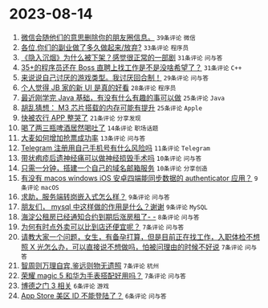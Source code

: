 # 2023-08-14

1. [微信会随他们的意思删除你的朋友圈信息。](https://www.v2ex.com/t/965007) `39条评论` `微信`
1. [各位,你们的副业做了多久做起来/放弃?](https://www.v2ex.com/t/965016) `33条评论` `程序员`
1. [《隐入沉烟》为什么被下架？感觉很正常的一部剧](https://www.v2ex.com/t/965024) `31条评论` `问与答`
1. [35+的程序员还在 Boss 直聘上找工作是不是没啥希望了？](https://www.v2ex.com/t/965015) `31条评论` `C++`
1. [来说说自己讨厌的游戏类型。我讨厌回合制！](https://www.v2ex.com/t/965044) `29条评论` `问与答`
1. [个人觉得 JB 家的新 UI 是真的好看](https://www.v2ex.com/t/965026) `28条评论` `程序员`
1. [最近刚学完 Java 基础，有没有什么有趣的事可以做](https://www.v2ex.com/t/965013) `25条评论` `Java`
1. [胡乱猜想： M3 芯片搭载的内存可能有提升](https://www.v2ex.com/t/964999) `25条评论` `Apple`
1. [快被农行 APP 整哭了](https://www.v2ex.com/t/965008) `21条评论` `分享发现`
1. [喝了两三瓶啤酒居然喝吐了](https://www.v2ex.com/t/965036) `14条评论` `职场话题`
1. [大麦如何增加抢票成功率](https://www.v2ex.com/t/965012) `13条评论` `问与答`
1. [Telegram 注册用自己手机号有什么风险吗](https://www.v2ex.com/t/965027) `11条评论` `Telegram`
1. [带状疱疹后遗神经痛可以做神经损毁手术吗](https://www.v2ex.com/t/965032) `10条评论` `问与答`
1. [只需一分钟，搭建一个自己的域名邮箱服务](https://www.v2ex.com/t/965029) `10条评论` `分享创造`
1. [有没有 macos windows iOS 安卓四端能同步数据的 authenticator 应用？](https://www.v2ex.com/t/965033) `9条评论` `macOS`
1. [求助，服务端转岗嵌入式怎么样？](https://www.v2ex.com/t/965031) `9条评论` `问与答`
1. [朋友们， mysql 中这样做的作用是什么？谢谢](https://www.v2ex.com/t/965006) `9条评论` `MySQL`
1. [海淀公租房已经通知合约到期后涨房租了- -](https://www.v2ex.com/t/965037) `8条评论` `问与答`
1. [为何有时点外卖可以比到店还便宜呢？](https://www.v2ex.com/t/965050) `7条评论` `问与答`
1. [请教大家一个问题，女生，有备孕打算，但是目前正在找工作，入职体检不想照 X 光怎么办，可以直接说不想做吗，怕被问理由的时候不好说](https://www.v2ex.com/t/965046) `7条评论` `问与答`
1. [智周则万理自宾,鉴远则物无遗照](https://www.v2ex.com/t/965017) `7条评论` `杭州`
1. [荣耀 magic 5 和华为手表搭配好用吗？](https://www.v2ex.com/t/965003) `7条评论` `问与答`
1. [博德之门 3 相关](https://www.v2ex.com/t/965045) `6条评论` `游戏`
1. [App Store 美区 ID 不能登陆了？](https://www.v2ex.com/t/965000) `6条评论` `问与答`
